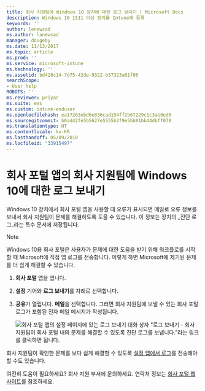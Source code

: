 ```yaml
---
title: 회사 지원팀에 Windows 10 장치에 대한 로그 보내기 | Microsoft Docs
description: Windows 10 1511 이상 장치를 Intune에 등록
keywords: ''
author: lenewsad
ms.author: lanewsad
manager: dougeby
ms.date: 11/13/2017
ms.topic: article
ms.prod: ''
ms.service: microsoft-intune
ms.technology: ''
ms.assetid: bd428c14-7d75-42de-9322-b57323a01f06
searchScope:
- User help
ROBOTS: ''
ms.reviewer: priyar
ms.suite: ems
ms.custom: intune-enduser
ms.openlocfilehash: ea17263ebd6e836cad154ff2b67229c1c3ae0ed6
ms.sourcegitcommit: b0ad42fe5b5627e5555b2f9e5bb81bb44dbff078
ms.translationtype: HT
ms.contentlocale: ko-KR
ms.lasthandoff: 05/09/2018
ms.locfileid: "33915497"
---
```

# <a name="send-logs-to-your-company-support-from-the-company-portal-app-for-windows-10"></a>회사 포털 앱의 회사 지원팀에 Windows 10에 대한 로그 보내기

Windows 10 장치에서 회사 포털 앱을 사용할 때 오류가 표시되면 메일로 오류 정보를 보내서 회사 지원팀이 문제를 해결하도록 도울 수 있습니다. 이 정보는 장치의 _진단 로그_라는 특수 문서에 저장됩니다.

> [!Note]       
> Windows 10용 회사 포털은 사용자가 문제에 대한 도움을 받기 위해 워크플로를 시작할 때 Microsoft에 직접 앱 로그를 전송합니다. 이렇게 하면 Microsoft에 제기된 문제를 더 쉽게 해결할 수 있습니다.

1. **회사 포털** 앱을 엽니다.
2. **설정** 기어와 **로그 보내기**를 차례로 선택합니다.
3. **공유**가 열립니다. **메일**을 선택합니다. 그러면 회사 지원팀에 보낼 수 있는 회사 포털 로그가 포함된 전자 메일 메시지가 작성됩니다.

   ![회사 포털 앱의 설정 페이지에 있는 로그 보내기 대화 상자 "로그 보내기 - 회사 지원팀이 회사 포털 내의 문제를 해결할 수 있도록 진단 로그를 보냅니다."라는 링크를 클릭하면 됩니다.](./media/w10-share-logs-after-1711.png)

회사 지원팀이 확인한 문제를 보다 쉽게 해결할 수 있도록 [설정 앱에서 로그](send-logs-to-your-it-admin-settings-windows.md)를 전송해야 할 수도 있습니다.

여전히 도움이 필요하세요? 회사 지원 부서에 문의하세요. 연락처 정보는 [회사 포털 웹 사이트](https://portal.manage.microsoft.com#HelpDeskDialog)를 참조하세요.
